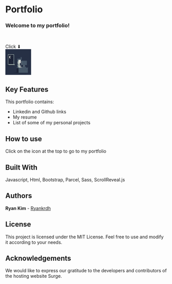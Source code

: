 # Portfolio

### Welcome to my portfolio!
<br>

Click ⬇</br>
<a href="https://ryankrdh.surge.sh/" target="_blank">
  <img src="src/assets/programmer1.gif" alt="Click to go to my portfolio" width="80" height="80">
</a>


## Key Features

This portfolio contains:

* Linkedin and Github links
* My resume
* List of some of my personal projects

## How to use

Click on the icon at the top to go to my portfolio

## Built With

Javascript, Html, Bootstrap, Parcel, Sass, ScrollReveal.js

## Authors

**Ryan Kim** - [Ryankrdh](https://github.com/ryankrdh)

## License

This project is licensed under the MIT License. Feel free to use and modify it according to your needs.

## Acknowledgements

We would like to express our gratitude to the developers and contributors of the hosting website Surge.
